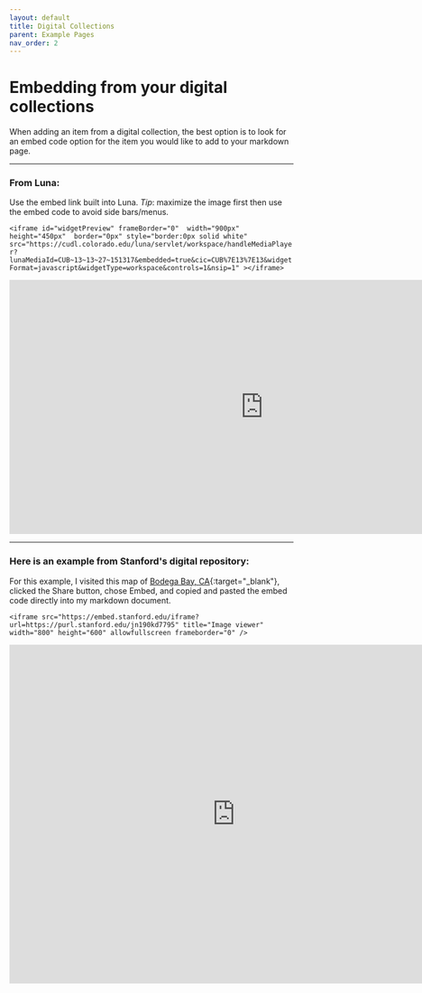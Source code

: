 ```yaml
---
layout: default
title: Digital Collections
parent: Example Pages
nav_order: 2
---
```

# Embedding from your digital collections

When adding an item from a digital collection, the best option is to look for an embed code option for the item you would like to add to your markdown page.  
____

### From Luna:

Use the embed link built into Luna.
*Tip*: maximize the image first then use the embed code to avoid side bars/menus.

`<iframe id="widgetPreview" frameBorder="0"  width="900px"  height="450px"  border="0px" style="border:0px solid white"  src="https://cudl.colorado.edu/luna/servlet/workspace/handleMediaPlayer?lunaMediaId=CUB~13~13~27~151317&embedded=true&cic=CUB%7E13%7E13&widgetFormat=javascript&widgetType=workspace&controls=1&nsip=1" ></iframe>`  


<iframe id="widgetPreview" frameBorder="0"  width="900px"  height="450px"  border="0px" style="border:0px solid white"  src="https://cudl.colorado.edu/luna/servlet/workspace/handleMediaPlayer?lunaMediaId=CUB~13~13~27~151317&embedded=true&cic=CUB%7E13%7E13&widgetFormat=javascript&widgetType=workspace&controls=1&nsip=1" ></iframe>

____
### Here is an example from Stanford's digital repository:  

For this example, I visited this map of [Bodega Bay, CA](https://purl.stanford.edu/jn190kd7795){:target="_blank"}, clicked the Share button, chose Embed, and copied and pasted the embed code directly into my markdown document.   

`<iframe src="https://embed.stanford.edu/iframe?url=https://purl.stanford.edu/jn190kd7795" title="Image viewer" width="800" height="600" allowfullscreen frameborder="0" />`  


<iframe src="https://embed.stanford.edu/iframe?url=https://purl.stanford.edu/jn190kd7795" title="Image viewer" width="800" height="600" allowfullscreen frameborder="0" />
